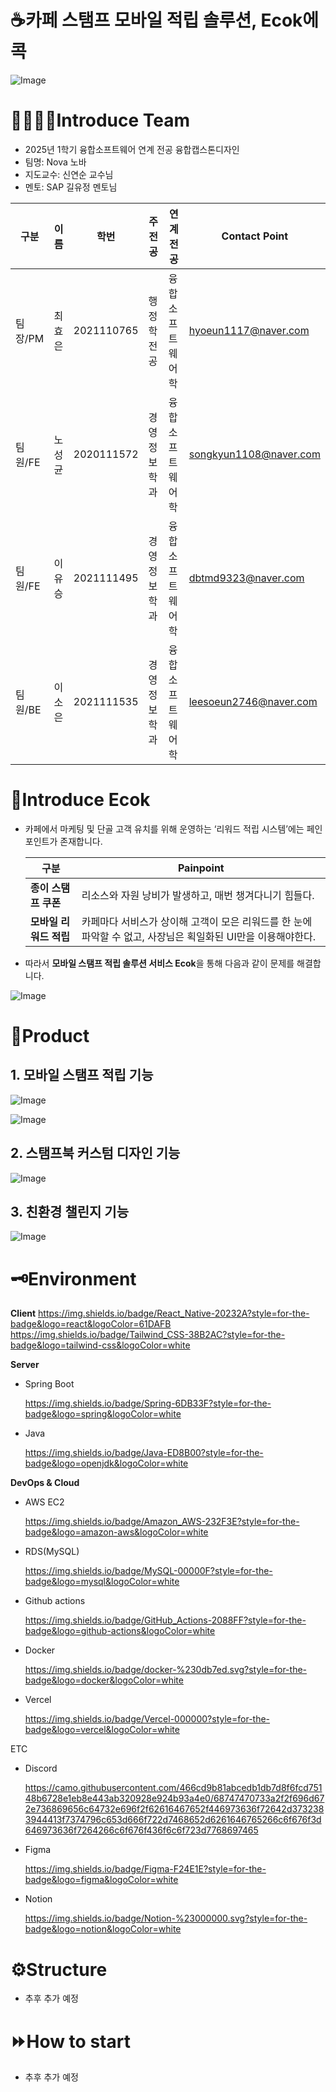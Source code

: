 # ☕카페 스탬프 모바일 적립 솔루션, Ecok에콕
![Image](https://github.com/user-attachments/assets/47d69f06-6742-4f72-98f9-d2ee4286bbbf)

# 👩‍👩‍👧‍👧Introduce Team

- 2025년 1학기 융합소프트웨어 연계 전공 융합캡스톤디자인
- 팀명: Nova 노바
- 지도교수: 신연순 교수님
- 멘토: SAP 길유정 멘토님

| 구분 | 이름 | 학번 | 주전공 | 연계전공 | Contact Point |
| --- | --- | --- | --- | --- | --- |
| 팀장/PM | 최효은 | 2021110765 | 행정학전공 | 융합소프트웨어학 | hyoeun1117@naver.com |
| 팀원/FE | 노성균 | 2020111572 | 경영정보학과 | 융합소프트웨어학 | songkyun1108@naver.com |
| 팀원/FE | 이유승 | 2021111495 | 경영정보학과 | 융합소프트웨어학 | dbtmd9323@naver.com |
| 팀원/BE | 이소은 | 2021111535 | 경영정보학과 | 융합소프트웨어학 | leesoeun2746@naver.com |

# 🦆Introduce Ecok

- 카페에서 마케팅 및 단골 고객 유치를 위해 운영하는 ‘리워드 적립 시스템’에는 페인포인트가 존재합니다.
    
    
    | **구분** | **Painpoint** |
    | --- | --- |
    | **종이 스탬프 쿠폰** | 리소스와 자원 낭비가 발생하고, 매번 챙겨다니기 힘들다. |
    | **모바일 리워드 적립** | 카페마다 서비스가 상이해 고객이 모은 리워드를 한 눈에 파악할 수 없고, 사장님은 획일화된 UI만을 이용해야한다. |

- 따라서 **모바일 스탬프 적립 솔루션 서비스 Ecok**을 통해 다음과 같이 문제를 해결합니다.

![Image](https://github.com/user-attachments/assets/4d292c7e-012a-41d2-a21f-7790cf304242)

# 🐑Product

## 1. 모바일 스탬프 적립 기능

![Image](https://github.com/user-attachments/assets/79d8f765-38fa-4be3-afd8-1a1c5306089e)

![Image](https://github.com/user-attachments/assets/de0a0dc5-9203-45d3-bfa5-0a5f51a14ddd)

## 2. 스탬프북 커스텀 디자인 기능

![Image](https://github.com/user-attachments/assets/77c9aa16-accc-4072-a44d-2564953ac1eb)

## 3. 친환경 챌린지 기능

![Image](https://github.com/user-attachments/assets/3ffdbf62-f875-44e9-b1d0-10cbe386fc73)

# 🗝️Environment

**Client**
https://img.shields.io/badge/React_Native-20232A?style=for-the-badge&logo=react&logoColor=61DAFB
https://img.shields.io/badge/Tailwind_CSS-38B2AC?style=for-the-badge&logo=tailwind-css&logoColor=white
    

**Server**

- Spring Boot
    
    https://img.shields.io/badge/Spring-6DB33F?style=for-the-badge&logo=spring&logoColor=white
    
- Java
    
    https://img.shields.io/badge/Java-ED8B00?style=for-the-badge&logo=openjdk&logoColor=white
    

**DevOps & Cloud**

- AWS EC2
    
    https://img.shields.io/badge/Amazon_AWS-232F3E?style=for-the-badge&logo=amazon-aws&logoColor=white
    
- RDS(MySQL)
    
    https://img.shields.io/badge/MySQL-00000F?style=for-the-badge&logo=mysql&logoColor=white
    
- Github actions
    
    https://img.shields.io/badge/GitHub_Actions-2088FF?style=for-the-badge&logo=github-actions&logoColor=white
    
- Docker
    
    https://img.shields.io/badge/docker-%230db7ed.svg?style=for-the-badge&logo=docker&logoColor=white
    
- Vercel
    
    https://img.shields.io/badge/Vercel-000000?style=for-the-badge&logo=vercel&logoColor=white
    

ETC

- Discord
    
    https://camo.githubusercontent.com/466cd9b81abcedb1db7d8f6fcd75148b6728e1eb8e443ab320928e924b93a4e0/68747470733a2f2f696d672e736869656c64732e696f2f62616467652f446973636f72642d3732383944413f7374796c653d666f722d7468652d6261646765266c6f676f3d646973636f7264266c6f676f436f6c6f723d7768697465
    
- Figma
    
    https://img.shields.io/badge/Figma-F24E1E?style=for-the-badge&logo=figma&logoColor=white
    
- Notion
    
    https://img.shields.io/badge/Notion-%23000000.svg?style=for-the-badge&logo=notion&logoColor=white
    

# ⚙️Structure

- 추후 추가 예정

# ⏩How to start

- 추후 추가 예정
